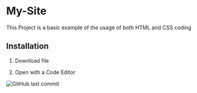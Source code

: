 # My-Site 

This Project is a basic example of the usage of both HTML and CSS coding

## Installation

1. Download file

2. Open with a Code Editor

![GitHub last commit](https://img.shields.io/github/last-commit/Lluvias11/My-Site)
